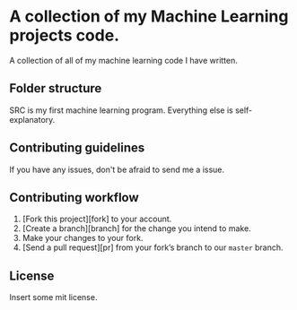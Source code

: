 # A collection of my Machine Learning projects code.

A collection of all of my machine learning code I have written.

## Folder structure

SRC is my first machine learning program. Everything else is self-explanatory.

## Contributing guidelines

If you have any issues, don't be afraid to send me a issue.

## Contributing workflow

1. [Fork this project][fork] to your account.
2. [Create a branch][branch] for the change you intend to make.
3. Make your changes to your fork.
4. [Send a pull request][pr] from your fork’s branch to our `master` branch.


## License

Insert some mit license.
